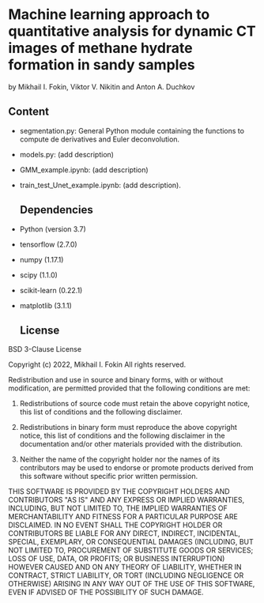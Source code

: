 # Machine learning approach to quantitative analysis for dynamic CT images of methane hydrate formation in sandy samples
by
Mikhail I. Fokin, Viktor V. Nikitin and Anton A. Duchkov

## Content

- segmentation.py:
	General Python module containing the functions to compute de derivatives and 
	Euler deconvolution.
	
- models.py:
(add description)
	
- GMM_example.ipynb:
	(add description)
	
- train_test_Unet_example.ipynb:
	(add description). 
	
  ## Dependencies

- Python (version 3.7)
- tensorflow (2.7.0)
- numpy (1.17.1)
- scipy (1.1.0)
- scikit-learn (0.22.1)
- matplotlib (3.1.1)

  ## License

BSD 3-Clause License

Copyright (c) 2022, Mikhail I. Fokin
All rights reserved.

Redistribution and use in source and binary forms, with or without
modification, are permitted provided that the following conditions are met:

1. Redistributions of source code must retain the above copyright notice, this
   list of conditions and the following disclaimer.

2. Redistributions in binary form must reproduce the above copyright notice,
   this list of conditions and the following disclaimer in the documentation
   and/or other materials provided with the distribution.

3. Neither the name of the copyright holder nor the names of its
   contributors may be used to endorse or promote products derived from
   this software without specific prior written permission.

THIS SOFTWARE IS PROVIDED BY THE COPYRIGHT HOLDERS AND CONTRIBUTORS "AS IS"
AND ANY EXPRESS OR IMPLIED WARRANTIES, INCLUDING, BUT NOT LIMITED TO, THE
IMPLIED WARRANTIES OF MERCHANTABILITY AND FITNESS FOR A PARTICULAR PURPOSE ARE
DISCLAIMED. IN NO EVENT SHALL THE COPYRIGHT HOLDER OR CONTRIBUTORS BE LIABLE
FOR ANY DIRECT, INDIRECT, INCIDENTAL, SPECIAL, EXEMPLARY, OR CONSEQUENTIAL
DAMAGES (INCLUDING, BUT NOT LIMITED TO, PROCUREMENT OF SUBSTITUTE GOODS OR
SERVICES; LOSS OF USE, DATA, OR PROFITS; OR BUSINESS INTERRUPTION) HOWEVER
CAUSED AND ON ANY THEORY OF LIABILITY, WHETHER IN CONTRACT, STRICT LIABILITY,
OR TORT (INCLUDING NEGLIGENCE OR OTHERWISE) ARISING IN ANY WAY OUT OF THE USE
OF THIS SOFTWARE, EVEN IF ADVISED OF THE POSSIBILITY OF SUCH DAMAGE.
